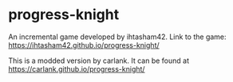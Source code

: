 # progress-knight
An incremental game developed by ihtasham42. Link to the game: https://ihtasham42.github.io/progress-knight/

This is a modded version by carlank. It can be found at https://carlank.github.io/progress-knight/
